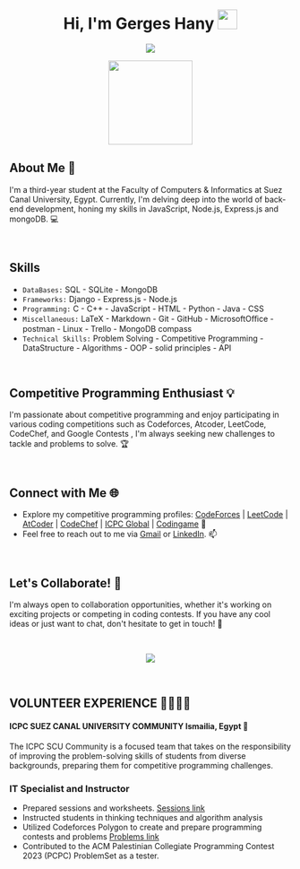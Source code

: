 <h1 align="center">Hi, I'm Gerges Hany <img src="https://media.giphy.com/media/hvRJCLFzcasrR4ia7z/giphy.gif" width="35"></h1>
<p align="center">
  <a href="https://github.com/DenverCoder1/readme-typing-svg"><img src="https://readme-typing-svg.herokuapp.com?font=Time+New+Roman&color=%23FF0000&size=25&center=true&vCenter=true&width=600&height=100&lines=Computer+Science+Student;
								        Competitive+Programmer;Specialist+on+codeforces;Always+learning+new+things;1+x+ACPC+Finalist"></a>
</p>


<p align="center">
    <img src="https://komarev.com/ghpvc/?username=GergesHany&color=red" width = "150">
</p>
	
## About Me 🌟

I'm a third-year student at the Faculty of Computers & Informatics at Suez Canal University, Egypt. Currently, I'm delving deep into the world of back-end development, honing my skills in JavaScript, Node.js, Express.js and mongoDB. 💻

<br>

## Skills 

- `DataBases:` SQL - SQLite - MongoDB
- `Frameworks:` Django - Express.js - Node.js
- `Programming:` C - C++ - JavaScript - HTML - Python - Java - CSS
- `Miscellaneous:` LaTeX - Markdown - Git - GitHub - MicrosoftOﬃce - postman - Linux - Trello - MongoDB compass
- `Technical Skills:` Problem Solving - Competitive Programming - DataStructure - Algorithms - OOP - solid principles - API

<br>

## Competitive Programming Enthusiast 💡

I'm passionate about competitive programming and enjoy participating in various coding competitions such as Codeforces, Atcoder, LeetCode, CodeChef, and Google Contests , I'm always seeking new challenges to tackle and problems to solve. 🏆

<br>

## Connect with Me 🌐

- Explore my competitive programming profiles: [CodeForces](https://codeforces.com/profile/Gerges_Hany) | [LeetCode](https://leetcode.com/GERGES_HANY/) | [AtCoder](https://atcoder.jp/users/Gerges_Hany) | [CodeChef](https://www.codechef.com/users/gergeshany) | [ICPC Global](https://icpc.global/ICPCID/SDOB55L65VCX) | [Codingame](https://www.codingame.com/profile/71c173e3fcb4cac7d5523e9d90199df17894864) 🚀
- Feel free to reach out to me via [Gmail](mailto:gergeshany505@gmail.com) or [LinkedIn](https://www.linkedin.com/in/gergeshany/). 📫


<br>


## Let's Collaborate! 🤝

I'm always open to collaboration opportunities, whether it's working on exciting projects or competing in coding contests. If you have any cool ideas or just want to chat, don't hesitate to get in touch! 💬

<br>

<p align='center'>
  
  <img  src="https://github-readme-stats.vercel.app/api/top-langs/?username=GergesHany&layout=compact&theme=radical&langs_count=8">

</p>


<br>

## VOLUNTEER EXPERIENCE 🫱🏻‍🫲🏽

#### ICPC SUEZ CANAL UNIVERSITY COMMUNITY Ismailia, Egypt 📍

The ICPC SCU Community is a focused team that takes on the responsibility of improving the problem-solving
skills of students from diverse backgrounds, preparing them for competitive programming challenges.

### IT Specialist and Instructor
  - Prepared sessions and worksheets. [Sessions link](https://github.com/GergesHany/Competitive-Programming-Session-Content)
  - Instructed students in thinking techniques and algorithm analysis 
  - Utilized Codeforces Polygon to create and prepare programming contests and problems [Problems link](https://github.com/GergesHany/my-problems)
  - Contributed to the ACM Palestinian Collegiate Programming Contest 2023 (PCPC) ProblemSet as a tester. 





